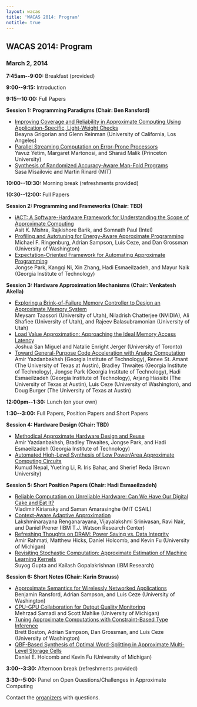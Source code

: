 ```yaml
---
layout: wacas
title: 'WACAS 2014: Program'
notitle: true
---
```


## WACAS 2014: Program
### March 2, 2014

**7:45am--9:00:**
Breakfast (provided)

**9:00--9:15:**
Introduction

**9:15--10:00:**
Full Papers

**Session 1: Programming Paradigms (Chair: Ben Ransford)**

* [Improving Coverage and Reliability in Approximate Computing Using Application-Specific, Light-Weight Checks](papers/grigorian.pdf)  
  Beayna Grigorian and
  Glenn Reinman (University of California, Los Angeles)
* [Parallel Streaming Computation on Error-Prone Processors](papers/yetim.pdf)  
  Yavuz Yetim,
  Margaret Martonosi, and
  Sharad Malik (Princeton University)
* [Synthesis of Randomized Accuracy-Aware Map-Fold Programs](papers/misailovic.pdf)  
  Sasa Misailovic and
  Martin Rinard (MIT)

**10:00--10:30:**
Morning break (refreshments provided)

**10:30--12:00:**
Full Papers

**Session 2: Programming and Frameworks (Chair: TBD)**

* [iACT: A Software-Hardware Framework for Understanding the Scope of
  Approximate Computing](papers/mishra.pdf)  
  Asit K. Mishra,
  Rajkishore Barik, and
  Somnath Paul (Intel)
* [Profiling and Autotuning for Energy-Aware Approximate Programming](papers/ringenburg.pdf)  
  Michael F. Ringenburg,
  Adrian Sampson,
  Luis Ceze, and
  Dan Grossman (University of Washington)
* [Expectation-Oriented Framework for Automating Approximate Programming](papers/park.pdf)  
  Jongse Park,
  Kangqi Ni,
  Xin Zhang,
  Hadi Esmaeilzadeh, and
  Mayur Naik (Georgia Institute of Technology)

**Session 3: Hardware Approximation Mechanisms (Chair: Venkatesh Akella)**

* [Exploring a Brink-of-Failure Memory Controller to Design an Approximate
  Memory System](papers/taassori.pdf)  
  Meysam Taassori (University of Utah),
  Niladrish Chatterjee (NVIDIA),
  Ali Shafiee (University of Utah), and
  Rajeev Balasubramonian (University of Utah)
* [Load Value Approximation: Approaching the Ideal Memory Access Latency](papers/sanmiguel.pdf)  
  Joshua San Miguel and
  Natalie Enright Jerger (University of Toronto)
* [Toward General-Purpose Code Acceleration with Analog Computation](papers/yazdanbakhsh-stamant.pdf)  
  Amir Yazdanbakhsh (Georgia Institute of Technology),
  Renee St. Amant (The University of Texas at Austin),
  Bradley Thwaites (Georgia Institute of Technology),
  Jongse Park (Georgia Institute of Technology),
  Hadi Esmaeilzadeh (Georgia Institute of Technology),
  Arjang Hassibi (The University of Texas at Austin),
  Luis Ceze (University of Washington), and
  Doug Burger (The University of Texas at Austin)

**12:00pm--1:30:**
Lunch (on your own)

**1:30--3:00:**
Full Papers, Position Papers and Short Papers

**Session 4: Hardware Design (Chair: TBD)**

* [Methodical Approximate Hardware Design and Reuse](papers/yazdanbakhsh-thwaites.pdf)  
  Amir Yazdanbakhsh,
  Bradley Thwaites,
  Jongse Park, and
  Hadi Esmaeilzadeh (Georgia Institute of Technology)
* [Automated High-Level Synthesis of Low Power/Area Approximate Computing
  Circuits](papers/nepal.pdf)  
  Kumud Nepal,
  Yueting Li,
  R. Iris Bahar, and
  Sherief Reda (Brown University)

**Session 5: Short Position Papers (Chair: Hadi Esmaeilzadeh)**

* [Reliable Computation on Unreliable Hardware: Can We Have Our Digital Cake
  and Eat It?](papers/kiriansky.pdf)  
  Vladimir Kiriansky and
  Saman Amarasinghe (MIT CSAIL)
* [Context-Aware Adaptive Approximation](papers/renganarayana.pdf)  
  Lakshminarayana Renganarayana,
  Vijayalakshmi Srinivasan,
  Ravi Nair, and
  Daniel Prener (IBM T.J. Watson Research Center)
* [Refreshing Thoughts on DRAM: Power Saving vs. Data Integrity](papers/rahmati.pdf)  
  Amir Rahmati,
  Matthew Hicks,
  Daniel Holcomb, and
  Kevin Fu (University of Michigan)
* [Revisiting Stochastic Computation: Approximate Estimation of Machine
  Learning Kernels](papers/gupta.pdf)  
  Suyog Gupta and
  Kailash Gopalakrishnan (IBM Research)

**Session 6: Short Notes (Chair: Karin Strauss)**

* [Approximate Semantics for Wirelessly Networked Applications](papers/ransford.pdf)  
  Benjamin Ransford,
  Adrian Sampson, and
  Luis Ceze (University of Washington)
* [CPU-GPU Collaboration for Output Quality Monitoring](papers/samadi.pdf)  
  Mehrzad Samadi and
  Scott Mahlke (University of Michigan)
* [Tuning Approximate Computations with Constraint-Based Type Inference](papers/boston.pdf)  
  Brett Boston,
  Adrian Sampson,
  Dan Grossman, and
  Luis Ceze (University of Washington)
* [QBF-Based Synthesis of Optimal Word-Splitting in Approximate Multi-Level
  Storage Cells](papers/holcomb.pdf)  
  Daniel E. Holcomb and
  Kevin Fu (University of Michigan)

**3:00--3:30:**
Afternoon break (refreshments provided)

**3:30--5:00:**
Panel on Open Questions/Challenges in Approximate Computing


Contact the [organizers][] with questions.

[organizers]: mailto:wacas14@cs.washington.edu
